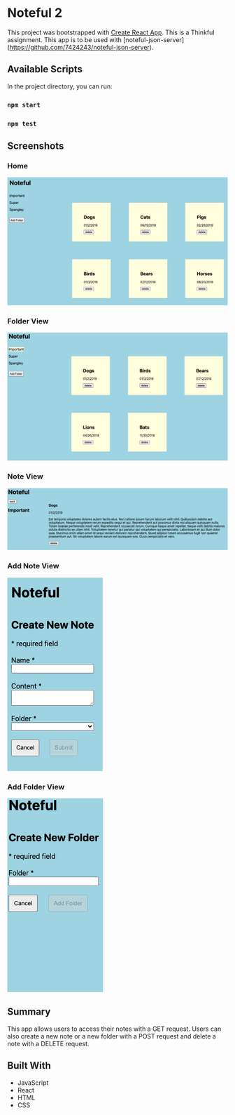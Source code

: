 # Noteful 2

This project was bootstrapped with [Create React App](https://github.com/facebook/create-react-app). 
This is a Thinkful assignment.
This app is to be used with [noteful-json-server] (https://github.com/7424243/noteful-json-server).

## Available Scripts

In the project directory, you can run:

### `npm start`
### `npm test`

## Screenshots

### Home
![home page image](screenshots/homePath.png)

### Folder View
![folder view page image](screenshots/folderViewPath.png)

### Note View
![note view page image](screenshots/notePath.png)

### Add Note View
![add note view page image](screenshots/addNotePath.png)

### Add Folder View
![add folder view page image](screenshots/addFolderPath.png)

## Summary

This app allows users to access their notes with a GET request. Users can also create a new note or a new folder with a POST request and delete a note with a DELETE request.

## Built With

* JavaScript
* React
* HTML
* CSS
